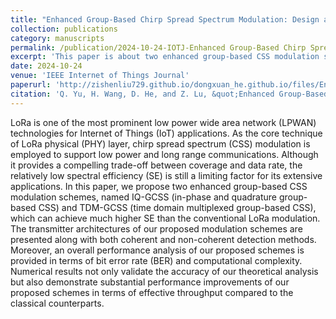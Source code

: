 ```yaml
---
title: "Enhanced Group-Based Chirp Spread Spectrum Modulation: Design and Performance Analysis"
collection: publications
category: manuscripts
permalink: /publication/2024-10-24-IOTJ-Enhanced Group-Based Chirp Spread Spectrum Modulation Design and Performance Analysis-number-19
excerpt: 'This paper is about two enhanced group-based CSS modulation schemes, named IQ-GCSS (in-phase and quadrature group-based CSS) and TDM-GCSS (time domain multiplexed group-based CSS), which can achieve much higher SE than the conventional LoRa modulation.'
date: 2024-10-24
venue: 'IEEE Internet of Things Journal'
paperurl: 'http://zishenliu729.github.io/dongxuan_he.github.io/files/Enhanced_Group-Based_Chirp_Spread_Spectrum_Modulation_Design_and_Performance_Analysis.pdf'
citation: 'Q. Yu, H. Wang, D. He, and Z. Lu, &quot;Enhanced Group-Based Chirp Spread Spectrum Modulation: Design and Performance Analysis,&quot; <i>IEEE Internet Things J.</i>, Early Access, Oct. 2024.'
---
```


LoRa is one of the most prominent low power wide area network (LPWAN) technologies for Internet of Things (IoT) applications. As the core technique of LoRa physical (PHY) layer, chirp spread spectrum (CSS) modulation is employed to support low power and long range communications. Although it provides a compelling trade-off between coverage and data rate, the relatively low spectral efficiency (SE) is still a limiting factor for its extensive applications. In this paper, we propose two enhanced group-based CSS modulation schemes, named IQ-GCSS (in-phase and quadrature group-based CSS) and TDM-GCSS (time domain multiplexed group-based CSS), which can achieve much higher SE than the conventional LoRa modulation. The transmitter architectures of our proposed modulation schemes are presented along with both coherent and non-coherent detection methods. Moreover, an overall performance analysis of our proposed schemes is provided in terms of bit error rate (BER) and computational complexity. Numerical results not only validate the accuracy of our theoretical analysis but also demonstrate substantial performance improvements of our proposed schemes in terms of effective throughput compared to the classical counterparts.